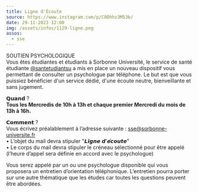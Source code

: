 ```yaml
---
title: Ligne d'Écoute
source: https://www.instagram.com/p/C0Ohhz3M53b/
date: 29-11-2023 12:00
img: /assets/infos/1129-ligne.png
assos:
  - sse
---
```


SOUTIEN PSYCHOLOGIQUE  
Vous êtes étudiantes et étudiants à Sorbonne Université, le service de santé étudiante [@santetudiantsu](https://www.instagram.com/santetudiantsu/) a mis en place un nouveau dispositif vous permettant de consulter un psychologue par téléphone. Le but est que vous puissiez bénéficier d'un service dédié, d'une écoute neutre, bienveillante et sans jugement.

𝗤𝘂𝗮𝗻𝗱 ?  
__Tous les Mercredis de 10h à 13h et chaque premier Mercredi du mois de 13h à 16h.__

𝗖𝗼𝗺𝗺𝗲𝗻𝘁 ?  
Vous écrivez préalablement à l’adresse suivante : sse@sorbonne-universite.fr  
• L’objet du mail devra stipuler "𝙇𝙞𝙜𝙣𝙚 𝙙'𝙚́𝙘𝙤𝙪𝙩𝙚"  
• Le corps du mail devra stipuler le créneau sélectionné pour être appelé (l’heure d’appel sera définie en accord avec le psychologue)
 
Vous serez appelé par un ou une psychologue disponible qui vous proposera un entretien d’orientation téléphonique. L’entretien pourra porter sur une autre thématique que les études car toutes les questions peuvent être abordées.